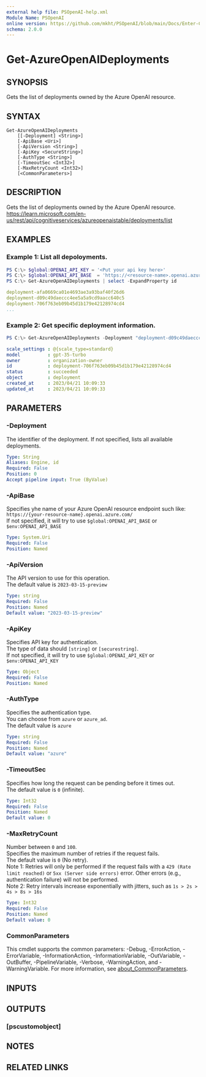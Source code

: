 ```yaml
---
external help file: PSOpenAI-help.xml
Module Name: PSOpenAI
online version: https://github.com/mkht/PSOpenAI/blob/main/Docs/Enter-ChatGPT.md
schema: 2.0.0
---
```


# Get-AzureOpenAIDeployments

## SYNOPSIS
Gets the list of deployments owned by the Azure OpenAI resource.

## SYNTAX

```
Get-AzureOpenAIDeployments
    [[-Deployment] <String>]
    [-ApiBase <Uri>]
    [-ApiVersion <String>]
    [-ApiKey <SecureString>]
    [-AuthType <String>]
    [-TimeoutSec <Int32>]
    [-MaxRetryCount <Int32>]
    [<CommonParameters>]
```

## DESCRIPTION
Gets the list of deployments owned by the Azure OpenAI resource.  
https://learn.microsoft.com/en-us/rest/api/cognitiveservices/azureopenaistable/deployments/list

## EXAMPLES

### Example 1: List all depoloyments.
```PowerShell
PS C:\> $global:OPENAI_API_KEY = '<Put your api key here>'
PS C:\> $global:OPENAI_API_BASE  = 'https://<resource-name>.openai.azure.com/'
PS C:\> Get-AzureOpenAIDeployments | select -ExpandProperty id
```
```yaml
deployment-afa0669ca01e4693ae3a93baf40f26d6
deployment-d09c49daeccc4ee5a5a9cd9aacc640c5
deployment-706f763eb09b45d1b179e42128974cd4
...
```

### Example 2: Get specific deployment information.
```PowerShell
PS C:\> Get-AzureOpenAIDeployments -Deployment "deployment-d09c49daeccc4ee5a5a9cd9aacc640c5"
```
```yaml
scale_settings : @{scale_type=standard}
model          : gpt-35-turbo
owner          : organization-owner
id             : deployment-706f763eb09b45d1b179e42128974cd4
status         : succeeded
object         : deployment
created_at     : 2023/04/21 10:09:33
updated_at     : 2023/04/21 10:09:33
```

## PARAMETERS

### -Deployment
The identifier of the deployment. If not specified, lists all available deployments.

```yaml
Type: String
Aliases: Engine, id
Required: False
Position: 0
Accept pipeline input: True (ByValue)
```

### -ApiBase
Specifies yhe name of your Azure OpenAI resource endpoint such like: 
`https://{your-resource-name}.openai.azure.com/`  
If not specified, it will try to use `$global:OPENAI_API_BASE` or `$env:OPENAI_API_BASE`

```yaml
Type: System.Uri
Required: False
Position: Named
```

### -ApiVersion
The API version to use for this operation.  
The default value is `2023-03-15-preview`

```yaml
Type: string
Required: False
Position: Named
Default value: "2023-03-15-preview"
```

### -ApiKey
Specifies API key for authentication.  
The type of data should `[string]` or `[securestring]`.  
If not specified, it will try to use `$global:OPENAI_API_KEY` or `$env:OPENAI_API_KEY`

```yaml
Type: Object
Required: False
Position: Named
```

### -AuthType
Specifies the authentication type.  
You can choose from `azure` or `azure_ad`.  
The default value is `azure`

```yaml
Type: string
Required: False
Position: Named
Default value: "azure"
```

### -TimeoutSec
Specifies how long the request can be pending before it times out.  
The default value is `0` (infinite).

```yaml
Type: Int32
Required: False
Position: Named
Default value: 0
```

### -MaxRetryCount
Number between `0` and `100`.  
Specifies the maximum number of retries if the request fails.  
The default value is `0` (No retry).  
Note 1: Retries will only be performed if the request fails with a `429 (Rate limit reached)` or `5xx (Server side errors)` error. Other errors (e.g., authentication failure) will not be performed.  
Note 2: Retry intervals increase exponentially with jitters, such as `1s > 2s > 4s > 8s > 16s`

```yaml
Type: Int32
Required: False
Position: Named
Default value: 0
```

### CommonParameters
This cmdlet supports the common parameters: -Debug, -ErrorAction, -ErrorVariable, -InformationAction, -InformationVariable, -OutVariable, -OutBuffer, -PipelineVariable, -Verbose, -WarningAction, and -WarningVariable. For more information, see [about_CommonParameters](http://go.microsoft.com/fwlink/?LinkID=113216).

## INPUTS

## OUTPUTS

### [pscustomobject]

## NOTES

## RELATED LINKS
